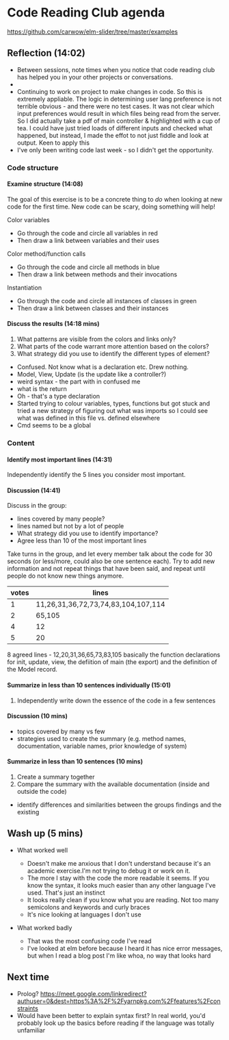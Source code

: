 # Code Reading Club agenda
https://github.com/carwow/elm-slider/tree/master/examples


## Reflection (14:02)
- Between sessions, note times when you notice that code reading club has helped you in your other projects or conversations.
-
- Continuing to work on project to make changes in code. So this is extremely appliable. The logic in determining user lang preference is not terrible obvious - and there were no test cases. It was not clear which input preferences would result in which files being read from the server. So I did actually take a pdf of main controller & highlighted with a cup of tea. I could have just tried loads of different inputs and checked what happened, but instead, I made the effot to not just fiddle and look at output. Keen to apply this
- I've only been writing code last week - so I didn't get the opportunity.

### Code structure

#### Examine structure (14:08)
The goal of this exercise is to be a concrete thing to *do* when looking at new code for the first time. New code can be scary, doing something will help!

Color variables
* Go through the code and circle all variables in red
* Then draw a link between variables and their uses

Color method/function calls
* Go through the code and circle all methods in blue 
* Then draw a link between methods and their invocations

Instantiation 
* Go through the code and circle all instances of classes in green 
* Then draw a link between classes and their instances

#### Discuss the results (14:18 mins)
1. What patterns are visible from the colors and links only?
1. What parts of the code warrant more attention based on the colors?
1. What strategy did you use to identify the different types of element?

- Confused. Not know what is a declaration etc. Drew nothing.
- Model, View, Update (is the update like a controller?)
- weird syntax - the part with in confused me
- what is the return
- Oh - that's a type declaration
- Started trying to colour variables, types, functions but got stuck and tried a new strategy of figuring out what was imports so I could see what was defined in this file vs. defined elsewhere
- Cmd seems to be a global

### Content

#### Identify most important lines (14:31)
Independently identify the 5 lines you consider most important.

#### Discussion (14:41)
Discuss in the group:

- lines covered by many people?
- lines named but not by a lot of people
- What strategy did you use to identify importance?
- Agree less than 10 of the most important lines

Take turns in the group, and let every member talk about the code for 30 seconds (or less/more, could also be one sentence each). Try to add new information and not repeat things that have been said, and repeat until people do not know new things anymore.


| votes | lines  |
|---|---|
| 1  | 11,26,31,36,72,73,74,83,104,107,114 |
| 2  | 65,105 |
| 4  | 12 |
| 5  | 20 |

8 agreed lines - 12,20,31,36,65,73,83,105 basically the function declarations for init, update, view, the defiition of main (the export) and the definition of the Model record.



#### Summarize in less than 10 sentences individually (15:01)
1. Independently write down the essence of the code in a few sentences

#### Discussion (10 mins)
- topics covered by many vs few
- strategies used to create the summary (e.g. method names, documentation, variable names, prior knowledge of system)

#### Summarize in less than 10 sentences (10 mins)
1. Create a summary together
1. Compare the summary with the available documentation (inside and outside the code)
- identify differences and similarities between the groups findings and the existing

## Wash up (5 mins)
- What worked well
    - Doesn't make me anxious that I don't understand because it's an academic exercise.I'm not trying to debug it or work on it.
    - The more I stay with the code the more readable it seems. If you know the syntax, it looks much easier than any other language I've used. That's just an instinct
    - It looks really clean if you know what you are reading. Not too many semicolons and keywords and curly braces
    - It's nice looking at languages I don't use

- What worked badly
    - That was the most confusing code I've read
    - I've looked at elm before because I heard it has nice error messages, but when I read a blog post I'm like whoa, no way that looks hard
    
## Next time
- Prolog? https://meet.google.com/linkredirect?authuser=0&dest=https%3A%2F%2Fyarnpkg.com%2Ffeatures%2Fconstraints
- Would have been better to explain syntax first? In real world, you'd probably look up the basics before reading if the language was totally unfamiliar
